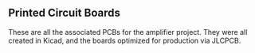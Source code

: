 ## Printed Circuit Boards

These are all the associated PCBs for the amplifier project.  They were all created in Kicad, and the boards optimized for production via JLCPCB.
